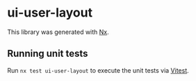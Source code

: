 # ui-user-layout

This library was generated with [Nx](https://nx.dev).

## Running unit tests

Run `nx test ui-user-layout` to execute the unit tests via [Vitest](https://vitest.dev/).
